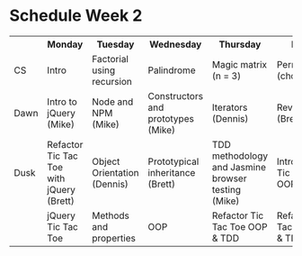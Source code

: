 # Schedule Week 2

<table>
  <tr>
    <th></th>
    <th>Monday</th>
    <th>Tuesday</th>
    <th>Wednesday</th>
    <th>Thursday</th>
    <th>Friday</th>
  </tr>
  <tr>
    <td>CS</td>
    <td>Intro</td>
    <td>Factorial using recursion</td>
    <td>Palindrome</td>
    <td>Magic matrix (n = 3)</td>
    <td>Permutations (choose 2)</td>
  </tr>
  <tr>
    <td>Dawn</td>
    <td>Intro to jQuery (Mike)</td>
    <td>Node and NPM (Mike)</td>
    <td>Constructors and prototypes (Mike)</td>
    <td>Iterators (Dennis)</td>
    <td>Review (Brett)</td>
  </tr>
  <tr>
    <td>Dusk</td>
    <td>Refactor Tic Tac Toe with jQuery (Brett)</td>
    <td>Object Orientation (Dennis)</td>
    <td>Prototypical inheritance (Brett)</td>
    <td>TDD methodology and Jasmine browser testing (Mike)</td>
    <td>Intro refactor Tic Tac Toe OOP & TDD</td>
  </tr>
  <tr>
    <td></td>
    <td>jQuery Tic Tac Toe</td>
    <td>Methods and properties</td>
    <td>OOP</td>
    <td>Refactor Tic Tac Toe OOP & TDD</td>
    <td>Refactor Tic Tac Toe OOP & TDD</td>
  </tr>
</table>
